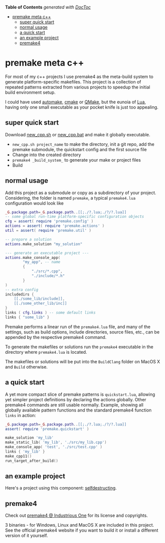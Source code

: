 **Table of Contents**  *generated with [DocToc](http://doctoc.herokuapp.com/)*

- [premake meta c++](#premake-meta-c++)
	- [super quick start](#super-quick-start)
	- [normal usage](#normal-usage)
	- [a quick start](#a-quick-start)
	- [an example project](#an-example-project)
	- [premake4](#premake4)

premake meta c++
================

For most of my c++ projects I use premake4 as the meta-build system to generate platform-specific makefiles. This project is a collection of repeated patterns extracted from various projects to speedup the initial build environment setup.

I could have used [automake](http://www.gnu.org/software/automake/), [cmake](http://www.cmake.org/) or [QMake](http://qt-project.org/doc/qt-5.0/qtdoc/qmake-project-files.html), but the eunoia of [Lua](http://www.lua.org/), having only one small executable as your pocket knife is just too appealing.

super quick start
-----------------

Download [new_cpp.sh](https://raw.github.com/d-led/premake-meta-cpp/master/new_cpp.sh) or [new_cpp.bat](https://raw.github.com/d-led/premake-meta-cpp/master/new_cpp.bat) and make it globally executable.

- `new_cpp.sh project_name` to make the directory, init a git repo, add the premake submodule, the quickstart config and the first source file
- Change into the created directory
- `premake4 _build_system_` to generate your make or project files
- Build

normal usage
------------

Add this project as a submodule or copy as a subdirectory of your project. Considering, the folder is named `premake`, a typical `premake4.lua` configuration would look like


```lua
_G.package.path=_G.package.path..[[;./?.lua;./?/?.lua]]
-- some global run-time platform-specific configuration objects
cfg = assert( require 'premake.config' )
actions = assert( require 'premake.actions' )
util = assert( require 'premake.util' )

-- prepare a solution
actions.make_solution "my_solution"

--- generate an executable project ---
actions.make_console_app(
		"my_app", -- name
		{
			"./src/*.cpp",
			"./include/*.h"
		}
)
-- extra config
includedirs {
	[[./some_lib/include]],
	[[./some_other_lib/inc]]			
}
links ( cfg.links ) -- some default links
links { "some_lib" }
```

Premake performs a linear run of the `premake4.lua` file, and many of the settings, such as build options, include directories, source files, etc., can be appended by the respective premake4 command.

To generate the makefiles or solutions run the `premake4` executable in the directory where `premake4.lua` is located.

The makefiles or solutions will be put into the `BuildClang` folder on MacOS X and `Build` otherwise.

a quick start
-------------

A yet more compact slice of premake patterns is `quickstart.lua`, allowing yet simpler project definitions by declaring the actions globally. Other premake4 commands are still usable normally. Example, showing all globally available pattern functions and the standard premake4 function `links` in action:

```lua
_G.package.path=_G.package.path..[[;./?.lua;./?/?.lua]]
assert( require 'premake.quickstart' )

make_solution 'my_lib'
make_static_lib( 'my_lib', './src/my_lib.cpp')
make_console_app( 'test', './src/test.cpp' )
links { 'my_lib' }
make_cpp11()
run_target_after_build()
```

an example project
------------------

Here's a project using this component: [selfdestructing](https://github.com/d-led/selfdestructing).

premake4
--------

Check out [premake4 @ Industrious One](http://industriousone.com/premake) for its license and copyrights.

3 binaries - for Windows, Linux and MacOS X are included in this project. See the official premake4 website if you want to build it or install a different version of it yourself.
